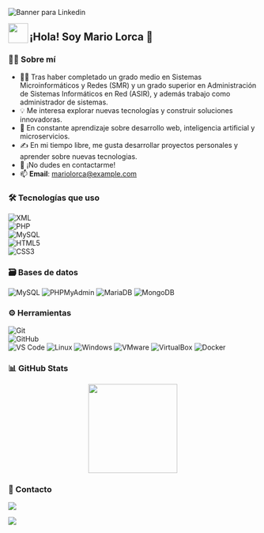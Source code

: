 ![Banner para Linkedin](https://github.com/user-attachments/assets/8fc69a84-1bf3-4429-b638-228ecc7ec0ec)

<img src="./assets/HandWave.gif" width="40" align="left"/>  
<h2 align="left">¡Hola! Soy Mario Lorca 👋 </h2>

### 👨‍💻 Sobre mí

- 👨‍💻 Tras haber completado un grado medio en Sistemas Microinformáticos y Redes (SMR) y un grado superior en Administración de Sistemas Informáticos en Red (ASIR), y además trabajo como administrador de sistemas.  
- 💡 Me interesa explorar nuevas tecnologías y construir soluciones innovadoras.  
- 🌱 En constante aprendizaje sobre desarrollo web, inteligencia artificial y microservicios.  
- ✍️ En mi tiempo libre, me gusta desarrollar proyectos personales y aprender sobre nuevas tecnologias.  
- 💬 ¡No dudes en contactarme!  
- 📫 **Email**: [mariolorca@example.com](mailto:mariolorca@example.com)  

### 🛠 Tecnologías que uso

![XML](https://img.shields.io/badge/xml-%23E34F26.svg?style=for-the-badge&logo=xml&logoColor=white)  
![PHP](https://img.shields.io/badge/php-%23777BB4.svg?style=for-the-badge&logo=php&logoColor=white)  
![MySQL](https://img.shields.io/badge/mysql-%2300f.svg?style=for-the-badge&logo=mysql&logoColor=white)  
![HTML5](https://img.shields.io/badge/html5-%23E34F26.svg?style=for-the-badge&logo=html5&logoColor=white)  
![CSS3](https://img.shields.io/badge/css3-%231572B6.svg?style=for-the-badge&logo=css3&logoColor=white)  


### 🗃 Bases de datos

![MySQL](https://img.shields.io/badge/MySQL-%2300f.svg?style=for-the-badge&logo=mysql&logoColor=white)
![PHPMyAdmin](https://img.shields.io/badge/PhpMyAdmin-%2366ccff.svg?style=for-the-badge&logo=phpmyadmin&logoColor=white)
![MariaDB](https://img.shields.io/badge/MariaDB-%23003545.svg?style=for-the-badge&logo=mariadb&logoColor=white)
![MongoDB](https://img.shields.io/badge/MongoDB-%2347A248.svg?style=for-the-badge&logo=mongodb&logoColor=white)  
  

### ⚙️ Herramientas

![Git](https://img.shields.io/badge/git-%23F05033.svg?style=for-the-badge&logo=git&logoColor=white)  
![GitHub](https://img.shields.io/badge/github-%23121011.svg?style=for-the-badge&logo=github&logoColor=white)  
![VS Code](https://img.shields.io/badge/Visual%20Studio%20Code-0078d7.svg?style=for-the-badge&logo=visual-studio-code&logoColor=white) 
![Linux](https://img.shields.io/badge/Linux-%23F7B93E.svg?style=for-the-badge&logo=linux&logoColor=white)
![Windows](https://img.shields.io/badge/Windows-%231572B6.svg?style=for-the-badge&logo=windows&logoColor=white)
![VMware](https://img.shields.io/badge/VMware-%23696969.svg?style=for-the-badge&logo=vmware&logoColor=white)
![VirtualBox](https://img.shields.io/badge/VirtualBox-%2349A1F2.svg?style=for-the-badge&logo=virtualbox&logoColor=white)
![Docker](https://img.shields.io/badge/docker-%2300af9f.svg?style=for-the-badge&logo=docker&logoColor=white)



### 📊 GitHub Stats

<p align="center">
  <img height="180em" src="https://github-readme-streak-stats.herokuapp.com/?user=Mariolm02&theme=dark&hide_border=true"/>
</p>


### 💼 Contacto

<p align="center">
  
<a href="https://www.linkedin.com/in/mariolorca/"><img src="https://img.shields.io/badge/LinkedIn-Mario%20Lorca-blue?style=flat&logo=linkedin"/></a>

<a href="mailto:mariolorca@gmail.com"><img src="https://img.shields.io/badge/Gmail-mariolorca%40example.com-red?style=flat&logo=gmail"/></a>
</p>
